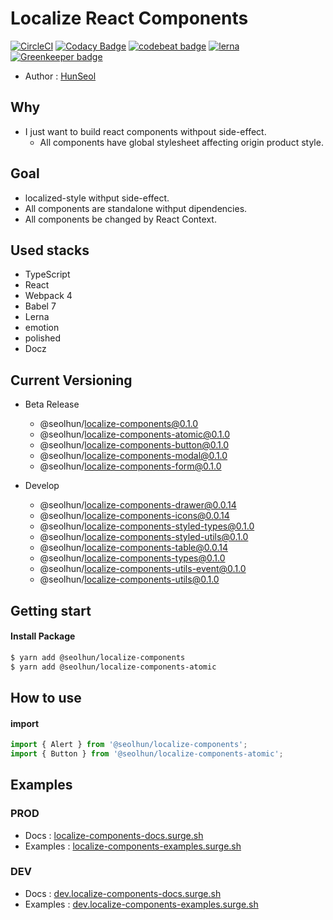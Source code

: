 # Localize React Components

[![CircleCI](https://circleci.com/gh/Seolhun/localize-components/tree/master.svg?style=svg)](https://circleci.com/gh/Seolhun/localize-components/tree/master)
[![Codacy Badge](https://api.codacy.com/project/badge/Grade/87c0d9f96fc74d94b60c0c397a6b30c6)](https://www.codacy.com/app/shun10114/localize-components?utm_source=github.com&amp;utm_medium=referral&amp;utm_content=Seolhun/localize-components&amp;utm_campaign=Badge_Grade)
[![codebeat badge](https://codebeat.co/badges/2ab413e3-946a-4719-bb75-07e76851cbba)](https://codebeat.co/projects/github-com-seolhun-localize-components-master)
[![lerna](https://img.shields.io/badge/maintained%20with-lerna-cc00ff.svg)](https://lernajs.io/) [![Greenkeeper badge](https://badges.greenkeeper.io/Seolhun/localize-components.svg)](https://greenkeeper.io/)

- Author : [HunSeol](https://github.com/Seolhun/)

## Why
- I just want to build react components withpout side-effect. 
  - All components have global stylesheet affecting origin product style.

## Goal
- localized-style withput side-effect.
- All components are standalone withput dipendencies.
- All components be changed by React Context.

## Used stacks
- TypeScript
- React
- Webpack 4
- Babel 7
- Lerna
- emotion
- polished
- Docz

## Current Versioning 
- Beta Release
  - @seolhun/localize-components@0.1.0
  - @seolhun/localize-components-atomic@0.1.0
  - @seolhun/localize-components-button@0.1.0
  - @seolhun/localize-components-modal@0.1.0
  - @seolhun/localize-components-form@0.1.0

- Develop
  - @seolhun/localize-components-drawer@0.0.14
  - @seolhun/localize-components-icons@0.0.14
  - @seolhun/localize-components-styled-types@0.1.0
  - @seolhun/localize-components-styled-utils@0.1.0
  - @seolhun/localize-components-table@0.0.14
  - @seolhun/localize-components-types@0.1.0
  - @seolhun/localize-components-utils-event@0.1.0
  - @seolhun/localize-components-utils@0.1.0

## Getting start
#### Install Package
```bash
$ yarn add @seolhun/localize-components
$ yarn add @seolhun/localize-components-atomic
```

## How to use
#### import
```js
import { Alert } from '@seolhun/localize-components';
import { Button } from '@seolhun/localize-components-atomic';
```

## Examples
### PROD
- Docs : [localize-components-docs.surge.sh](http://localize-components-docs.surge.sh/#/)
- Examples : [localize-components-examples.surge.sh](http://localize-components-examples.surge.sh/#/)

### DEV
- Docs : [dev.localize-components-docs.surge.sh](http://dev.localize-components-docs.surge.sh/#/)
- Examples : [dev.localize-components-examples.surge.sh](http://dev.localize-components-examples.surge.sh/#/)

